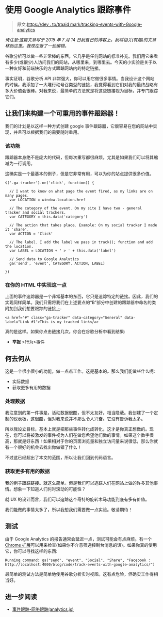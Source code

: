 # 使用 Google Analytics 跟踪事件

> 原文:[https://dev . to/traaid mark/tracking-events-with-Google-analytics](https://dev.to/traaidmark/tracking-events-with-google-analytics)

*请注意:这篇文章写于 2015 年 7 月 14 日我自己的博客上。我将相关(有趣)的文章移到这里。我现在做了一些编辑。*

谷歌分析可以做一些非常棒的东西，它几乎是任何网站的标准补充。我们用它来看有多少(或很少)人访问我们的网站，从哪里来，到哪里去。今天的小实验是关于以一种友好和前端快乐的方式跟踪网站内的特定链接。

事实证明，谷歌分析 API 非常强大，你可以用它做很多事情。当我设计这个网站的时候，我添加了一大堆行动号召类型的链接，我觉得看到它们对我的最终战略有多大价值会很棒。对我来说，最简单的方法就是将这些链接视为目标，并专门跟踪它们。

## 让我们来构建一个可重用的事件跟踪器！

我们的计划是以这样一种方式创建 google 事件跟踪器，它很容易在您的网站中实现，并且可以根据我们的需要随时重用。

### 该功能

跟踪器本身绝不是庞大的代码，但每次重写都很麻烦，尤其是如果我们可以将其缩减为一行调用。

这确实是一个最基本的例子，但是它非常有用，可以为你的站点提供很多价值。

```
$('.ga-tracker').on('click', function() {

  // I want to know on what page the event fired, as my links are on many pages.
  var LOCATION = window.location.href

  // The category of the event. On my site I have two - general tracker and social trackers.
  var CATEGORY = this.data('category')

  // The action that takes place. Example: On my social tracker I made it 'share'.
  var ACTION = 'Click'

  // The label. I add the label we pass in track(); function and add the location.
  var LABEL = LOCATION + ' > ' + this.data('label')

  // Send data to Google Analytics
  ga('send', 'event', CATEGORY, ACTION, LABEL)

}) 
```

### 在你的 HTML 中实现这一点

上面的事件追踪器是一个非常基本的东西，它只是追踪特定的链接。因此，我们的实现同样简单。我们只需将我们在上述要点的“B”部分中创建的跟踪器中命名的类附加到我们想要跟踪的链接上:

```
<a href="#" class="ga-tracker" data-category="General" data-label="Link #1">This is my tracked link</a> 
```

真的是这样。如果你点击链接几次，你会在谷歌分析中看到结果:

*   **举报** >行为>事件

## 何去何从

这是一个很小很小的功能，做一点点工作。这是基本的。那么我们能做些什么呢:

*   实际数据
*   获取更多有用的数据

### 处理数据

我注意到的第一件事是，活动数据很酷，但不太友好，相当隐蔽。我创建了一个定制的仪表板，这很酷，但对我来说并不那么令人兴奋。它没有告诉我太多。

所以我设立目标，基本上就是把那些事件转化成转化，这才是你真正想做的。现在，您可以将被激发的事件视为人们在做您希望他们做的事情。如果这个数字很高，那就是好东西！如果相对于你的页面浏览量和独立访问量来说很低，那么你就有一个很好的机会去找出你做错了什么！

不过这已经超出了本文的范围，所以让我们回到代码语言。

### 获取更多有用的数据

我的例子跟踪链接。就这么简单。但是我们可以追踪人们在网站上做的许多其他事情。想象一下知道人们何时滚动的可能性？

就 UX 的设计而言，我们可以追踪这个奇特的旋转木马功能到底有多有价值。

我们能做的事情太多了，所以我想我们需要做一点实验。敬请期待！

## 测试

由于 Google Analytics 的报告通常会延迟一点，测试可能会有点麻烦。有一个 [Chrome 扩展](https://chrome.google.com/webstore/detail/google-analytics-debugger/jnkmfdileelhofjcijamephohjechhna)可以用来检查(如果你不介意筛选控制台消息的话)。如果你真的使用它，你可以寻找这样的东西:

```
Running command: ga("send", "event", "Social", "Share", "Facebook : http://localhost:4000/blog/code/track-events-with-google-analytics/") 
```

最简单的测试方法是简单地使用谷歌分析实时视图。这有点危险，但确实工作得相当好。

## 进一步阅读

*   [事件跟踪-网络跟踪(analytics.js)](https://developers.google.com/analytics/devguides/collection/analyticsjs/events)